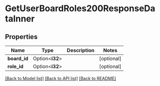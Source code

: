 # GetUserBoardRoles200ResponseDataInner

## Properties

Name | Type | Description | Notes
------------ | ------------- | ------------- | -------------
**board_id** | Option<**i32**> |  | [optional]
**role_id** | Option<**i32**> |  | [optional]

[[Back to Model list]](../README.md#documentation-for-models) [[Back to API list]](../README.md#documentation-for-api-endpoints) [[Back to README]](../README.md)


